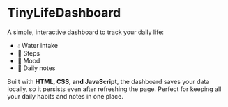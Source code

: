 # TinyLifeDashboard

A simple, interactive dashboard to track your daily life:  
- 💧 Water intake  
- 🚶 Steps  
- 🙂 Mood  
- 📝 Daily notes  

Built with **HTML, CSS, and JavaScript**, the dashboard saves your data locally, so it persists even after refreshing the page. Perfect for keeping all your daily habits and notes in one place.
